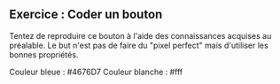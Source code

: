 ## Exercice : Coder un bouton

Tentez de reproduire ce bouton à l'aide des connaissances acquises au préalable.
Le but n'est pas de faire du "pixel perfect" mais d'utiliser les bonnes propriétés.

Couleur bleue   :  #4676D7
Couleur blanche :  #fff